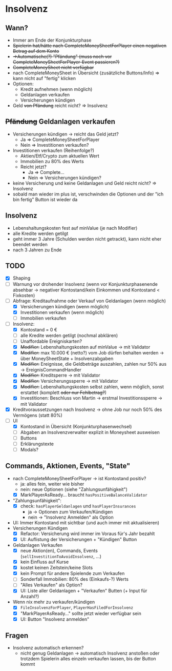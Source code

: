 # Insolvenz

## Wann?

- Immer am Ende der Konjunkturphase
- ~~Spielerin hat/hätte nach CompleteMoneySheetForPlayer einen negativen Betrag auf dem Konto~~
- ~~->Automatische(?) "Pfändung" (muss noch vor CompleteMoneySheetForPlayer-Event passieren?)~~
- ~~CompleteMoneySheet nicht verfügbar~~
- nach CompleteMoneySheet in Übersicht (zusätzliche Buttons/Info) => kann nicht auf "fertig" klicken
- Optionen:
    - Kredit aufnehmen (wenn möglich)
    - Geldanlagen verkaufen
    - Versicherungen kündigen
- Geld ~~von Pfändung~~ reicht nicht? => Insolvenz

## ~~Pfändung~~ Geldanlagen verkaufen

- Versicherungen kündigen -> reicht das Geld jetzt?
    - Ja => CompleteMoneySheetForPlayer
    - Nein => Investitionen verkaufen?
- Investitionen verkaufen (Reihenfolge?)
    - Aktien/Etf/Crypto zum aktuellen Wert
    - Immobilien zu 80% des Werts
    - Reicht jetzt?
        - Ja => Complete...
        - Nein => Versicherungen kündigen?
- keine Versicherung und keine Geldanlagen und Geld reicht nicht? => Insolvenz
- sobald man wieder im plus ist, verschwinden die Optionen und der "ich bin fertig" Button ist wieder da

## Insolvenz

- Lebenshaltungskosten fest auf minValue (je nach Modifier)
- alle Kredite werden getilgt
- geht immer 3 Jahre (Schulden werden nicht getrackt), kann nicht eher beendet werden
- nach 3 Jahren zu Ende

## TODO

- [x] Shaping
- [ ] Warnung vor drohender Insolvenz (wenn vor Konjunkturphasenende absehbar -> negativer Kontostand/kein Einkommen und Kontostand < Fixkosten)
- [ ] Abfrage: Kreditaufnahme oder Verkauf von Geldanlagen (wenn möglich)
    - [x] Versicherungen kündigen (wenn möglich)
    - [x] Investitionen verkaufen (wenn möglich)
    - [ ] Immobilien verkaufen
- [ ] Insolvenz:
    - [x] Kontostand = 0 €
    - [ ] alle Kredite werden getilgt (nochmal abklären)
    - [ ] Unaffordable Ereigniskarten?
    - [x] ~~Modifier:~~ Lebenshaltungskosten auf minValue -> mit Validator
    - [x] ~~Modifier:~~ max 10.000 € (netto?) vom Job dürfen behalten werden -> über MoneySheetState + Insolvenzabgaben
    - [x] ~~Modifier:~~ Ereignisse, die Geldbeträge auszahlen, zahlen nur 50% aus -> EreignisCommandHandler
    - [x] ~~Modifier:~~ Kreditsperre -> mit Validator
    - [x] ~~Modifier:~~ Versicherungssperre -> mit Validator
    - [x] ~~Modifier:~~ Lebenshaltungskosten selbst zahlen, wenn möglich, sonst erstattet (komplett ~~oder nur Fehlbetrag?~~)
    - [x] Investitionen: Beschluss von Martin -> erstmal Investitionssperre -> mit Validator
- [x] Kreditvoraussetzungen nach Insolvenz -> ohne Job nur noch 50% des Vermögens (statt 80%)
- [ ] UI
    - [x] Kontostand in Übersicht (Konjunkturphasenwechsel)
    - [ ] Abgaben an Insolvenzverwalter explizit in Moneysheet ausweisen
    - [ ] Buttons
    - [ ] Erklärungstexte
    - [ ] Modals?

## Commands, Aktionen, Events, "State"

- nach CompleteMoneySheetForPlayer -> ist Kontostand positiv?
    - ja: alles fein, weiter wie bisher
    - nein: neue Optionen (siehe "Zahlungsunfähigkeit")
    - [x] MarkPlayerAsReady... braucht `hasPositiveBalanceValidator`
- "Zahlungsunfähigkeit":
    - [x] check: `hasPlayerGeldanlagen` und `hasPlayerInsurances`
        - ja -> Optionen zum Verkaufen/Kündigen
        - nein -> "Insolvenz Anmelden" als Option
- UI: Immer Kontostand mit sichtbar (und auch immer mit aktualisieren)
- Versicherungen Kündigen
    - [x] Refactor: Versicherung wird immer im Voraus für's Jahr bezahlt
    - [x] UI: Auflistung der Versicherungen + "Kündigen" Button
- Geldanlagen Verkaufen
    - [x] neue Aktion(en), Commands, Events (`sellInvestitionToAvoidInsolvenz`, ...)
    - [x] kein Einfluss auf Kurse
    - [x] kostet keinen Zeitstein/keine Slots
    - [x] kein Prompt für andere Spielende zum Verkaufen
    - [ ] Sonderfall Immobilien: 80% des (Einkaufs-?) Werts
    - [ ] "Alles Verkaufen" als Option?
    - [x] UI: Liste aller Geldanlagen + "Verkaufen" Butten (+ Input für Anzahl?)
- Wenn nix mehr zu verkaufen/kündigen
    - [x] `FileInsolvenzForPlayer`, `PlayerHasFiledForInsolvenz`
    - [x] "MarkPlayerAsReady..." sollte jetzt wieder verfügbar sein
    - [x] UI: Button "Insolvenz anmelden"

## Fragen

- Insolvenz automatisch erkennen?
    - nicht genug Geldanlagen -> automatisch Insolvenz anstoßen oder trotzdem Spielerin alles einzeln verkaufen lassen, bis der Button kommt

